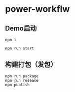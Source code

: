 # power-workflw
## Demo启动

```shell
npm i
```

```shell
npm run start
```

## 构建打包（发包）

```shell
npm run package
npm run release
npm publish
```

